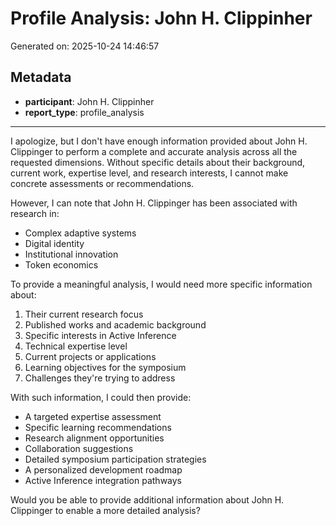# Profile Analysis: John H. Clippinher

Generated on: 2025-10-24 14:46:57

## Metadata

- **participant**: John H. Clippinher
- **report_type**: profile_analysis

---

I apologize, but I don't have enough information provided about John H. Clippinger to perform a complete and accurate analysis across all the requested dimensions. Without specific details about their background, current work, expertise level, and research interests, I cannot make concrete assessments or recommendations.

However, I can note that John H. Clippinger has been associated with research in:
- Complex adaptive systems
- Digital identity
- Institutional innovation
- Token economics

To provide a meaningful analysis, I would need more specific information about:
1. Their current research focus
2. Published works and academic background
3. Specific interests in Active Inference
4. Technical expertise level
5. Current projects or applications
6. Learning objectives for the symposium
7. Challenges they're trying to address

With such information, I could then provide:
- A targeted expertise assessment
- Specific learning recommendations
- Research alignment opportunities
- Collaboration suggestions
- Detailed symposium participation strategies
- A personalized development roadmap
- Active Inference integration pathways

Would you be able to provide additional information about John H. Clippinger to enable a more detailed analysis?